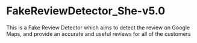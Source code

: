 # FakeReviewDetector_She-v5.0
This is a Fake Review Detector which aims to detect the review on Google Maps, and provide an accurate and useful reviews for all of the customers
